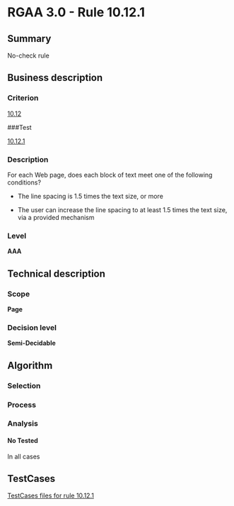# RGAA 3.0 -  Rule 10.12.1

## Summary

No-check rule

## Business description

### Criterion

[10.12](http://disic.github.io/rgaa_referentiel_en/RGAA3.0_Criteria_English_version_v1.html#crit-10-12)

###Test

[10.12.1](http://disic.github.io/rgaa_referentiel_en/RGAA3.0_Criteria_English_version_v1.html#test-10-12-1)

### Description
For each Web page,
    does each block of text meet one of the following
    conditions?
    <ul><li> The line spacing is 1.5 times the text size, or
   more</li>
  <li> The user can increase the line spacing
   to at least 1.5 times the text size, via a provided mechanism</li>
    </ul> 


### Level

**AAA**

## Technical description

### Scope

**Page**

### Decision level

**Semi-Decidable**

## Algorithm

### Selection

### Process

### Analysis

#### No Tested 

In all cases




##  TestCases 

[TestCases files for rule 10.12.1](https://github.com/Asqatasun/Asqatasun/tree/master/rules/rules-rgaa3.0/src/test/resources/testcases/rgaa30/Rgaa30Rule101201/) 



